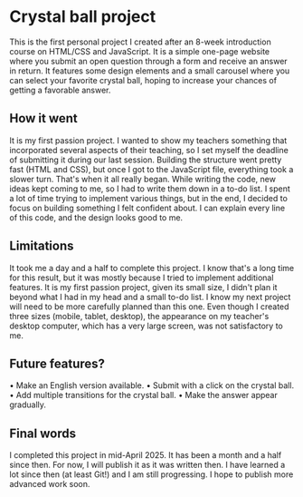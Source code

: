# Crystal ball project

This is the first personal project I created after an 8-week introduction course on HTML/CSS and JavaScript.
It is a simple one-page website where you submit an open question through a form and receive an answer in return.
It features some design elements and a small carousel where you can select your favorite crystal ball, hoping to increase your chances of getting a favorable answer.

## How it went

It is my first passion project. I wanted to show my teachers something that incorporated several aspects of their teaching, so I set myself the deadline of submitting it during our last session.
Building the structure went pretty fast (HTML and CSS), but once I got to the JavaScript file, everything took a slower turn. That's when it all really began. While writing the code, new ideas kept coming to me, so I had to write them down in a to-do list. I spent a lot of time trying to implement various things, but in the end, I decided to focus on building something I felt confident about. I can explain every line of this code, and the design looks good to me. 

## Limitations

It took me a day and a half to complete this project. I know that's a long time for this result, but it was mostly because I tried to implement additional features. 
It is my first passion project, given its small size, I didn't plan it beyond what I had in my head and a small to-do list. I know my next project will need to be more carefully planned than this one.
Even though I created three sizes (mobile, tablet, desktop), the appearance on my teacher's desktop computer, which has a very large screen, was not satisfactory to me.

## Future features? 

• Make an English version available.
• Submit with a click on the crystal ball.
• Add multiple transitions for the crystal ball.
• Make the answer appear gradually.

## Final words

I completed this project in mid-April 2025. It has been a month and a half since then. For now, I will publish it as it was written then.
I have learned a lot since then (at least Git!) and I am still progressing. I hope to publish more advanced work soon.
